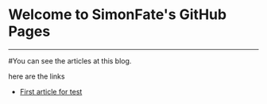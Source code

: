  Welcome to SimonFate's GitHub Pages
==
___
#You can see the articles at this blog.

here are the links 
* [First article for test](./knowledge.md)